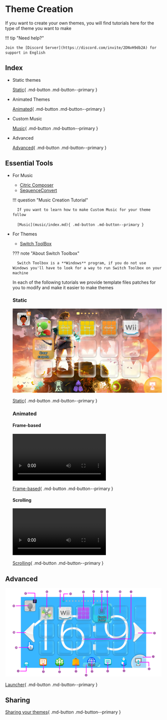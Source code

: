 # Theme Creation

If you want to create your own themes, you will find tutorials here for the type of theme you want to make

!!! tip "Need help?"

    Join the [Discord Server](https://discord.com/invite/2DNvH9db2A) for support in English

## Index

- Static themes

    [Static](themes/static/index.md){ .md-button .md-button--primary }

- Animated Themes

    [Animated](themes/animated/index.md){ .md-button .md-button--primary }

- Custom Music

    [Music](music/index.md){ .md-button .md-button--primary }

- Advanced

    [Advanced](#advanced){ .md-button .md-button--primary }

## Essential Tools

- For Music

    - [Citric Composer](https://gota7.github.io/Citric-Composer/) 
    - [SequenceConvert](https://github.com/Gota7/SequenceConvert)

    !!! question "Music Creation Tutorial"

        If you want to learn how to make Custom Music for your theme follow 
        
        [Music](music/index.md){ .md-button .md-button--primary }

- For Themes

    - [Switch ToolBox](https://github.com/KillzXGaming/Switch-Toolbox?tab=readme-ov-file)

    ??? note "About Switch Toolbox"

        Switch Toolbox is a **Windows** program, if you do not use Windows you'll have to look for a way to run Switch Toolbox on your machine

    In each of the following tutorials we provide template files patches for you to modify and make it easier to make themes

    ### Static

    ![image](themes/static/imgs/static/s1.jpg)

    [Static](themes/static/index.md){ .md-button .md-button--primary }

    ### Animated

    #### Frame-based

    <video controls>
    <source src="../themecreation/themes/animated/imgs/frame/vf.mp4" type="video/mp4">
    </video>

    [Frame-based](themes/animated/Frame.md){ .md-button .md-button--primary }

    #### Scrolling

    <video controls>
    <source src="../themecreation/themes/animated/imgs/scrolling/vs.mp4" type="video/mp4">
    </video>

    [Scrolling](themes/animated/Scrolling.md){ .md-button .md-button--primary }



## Advanced

![imgae](imgs/launchertutorial.png)

[Launcher](advanced/launcher.md){ .md-button .md-button--primary }

## Sharing

[Sharing your themes](sharing.md){ .md-button .md-button--primary }